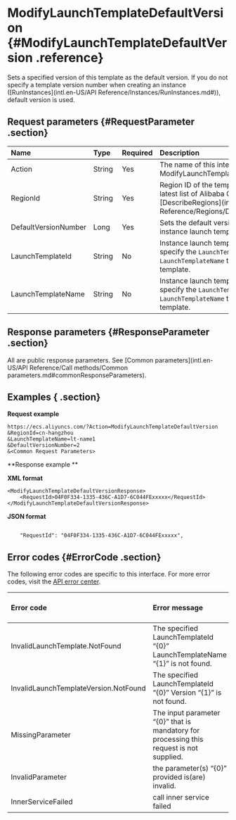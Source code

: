# ModifyLaunchTemplateDefaultVersion {#ModifyLaunchTemplateDefaultVersion .reference}

Sets a specified version of this template as the default version. If you do not specify a template version number when creating an instance \([RunInstances](intl.en-US/API Reference/Instances/RunInstances.md#)\), default version is used.

## Request parameters {#RequestParameter .section}

|Name |Type |Required|Description|
|:----|:----|:-------|:----------|
|Action|String|Yes|The name of this interface. Value: ModifyLaunchTemplateDefaultVersion.|
|RegionId |String |Yes|Region ID of the template. To view the latest list of Alibaba Cloud regions, call [DescribeRegions](intl.en-US/API Reference/Regions/DescribeRegions.md#).|
|DefaultVersionNumber|Long|Yes|Sets the default version number for the instance launch template.|
|LaunchTemplateId|String|No|Instance launch template ID. You must specify the `LaunchTemplateId` or  `LaunchTemplateName` to determine the template.|
|LaunchTemplateName|String |No |Instance launch template name. You must specify the `LaunchTemplateId` or `LaunchTemplateName` to determine the template.|

## Response parameters {#ResponseParameter .section}

All are public response parameters. See [Common parameters](intl.en-US/API Reference/Call methods/Common parameters.md#commonResponseParameters).

## Examples { .section}

**Request example** 

```
https://ecs.aliyuncs.com/?Action=ModifyLaunchTemplateDefaultVersion
&RegionId=cn-hangzhou
&LaunchTemplateName=lt-name1
&DefaultVersionNumber=2
&<Common Request Parameters>
```

**Response example ** 

**XML format**

```
<ModifyLaunchTemplateDefaultVersionResponse>
    <RequestId>04F0F334-1335-436C-A1D7-6C044FExxxxx</RequestId>
</ModifyLaunchTemplateDefaultVersionResponse>
```

 **JSON format** 

```

    "RequestId": "04F0F334-1335-436C-A1D7-6C044FExxxxx",

```

## Error codes {#ErrorCode .section}

The following error codes are specific to this interface. For more error codes, visit the [API error center](https://error-center.alibabacloud.com/status/product/Ecs).

|Error code|Error message|HTTP status code|Description|
|:---------|:------------|:---------------|:----------|
|InvalidLaunchTemplate.NotFound|The specified LaunchTemplateId “\{0\}” LaunchTemplateName “\{1\}” is not found.|400|The specified `LaunchTemplateId`  or `LaunchTemplateName` does not exist.|
|InvalidLaunchTemplateVersion.NotFound|The specified LaunchTemplateId “\{0\}” Version “\{1\}” is not found.|400|The specified `DefaultVersionNumber` does not exist.|
|MissingParameter|The input parameter “\{0\}” that is mandatory for processing this request is not supplied.|400|A required parameter is missing.|
|InvalidParameter|the parameter\(s\) “\{0\}” provided is\(are\) invalid.|400|The specified parameter is invalid.|
|InnerServiceFailed|call inner service failed|403|Internal server error.|

